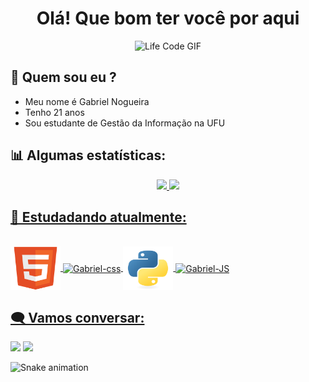 
<h1 align="center" > Olá! Que bom ter você por aqui </h1>

<div align="center" > 
  
![Life Code GIF](https://media.giphy.com/media/iIqmM5tTjmpOB9mpbn/giphy.gif) 

</div>
  
## 🧔 Quem sou eu ?
- Meu nome é Gabriel Nogueira
- Tenho 21 anos
- Sou estudante de Gestão da Informação na UFU

## 📊 Algumas estatísticas:
<div align="center">
  <a href="https://github.com/gabrielnmotta">
<img height="170em" src="https://github-readme-stats.vercel.app/api?username=gabrielnmotta&show_icons=true&theme=dracula&include_all_commits=true&count_private=true&hide_border=true"/>
<img height="170em" src="https://github-readme-stats.vercel.app/api/top-langs/?username=gabrielnmotta&layout=compact&langs_count=7&theme=dracula&hide_border=true"/> 
</div>
  

  
## 📖 Estudadando atualmente:
 <div style="display: inline_block"><br>
  <img align="center" alt="Gabriel-HTML" height="70" width="80" src="https://raw.githubusercontent.com/devicons/devicon/master/icons/html5/html5-original.svg">
  <img align="center" alt="Gabriel-css" height="70" width="80" src="https://cdn.jsdelivr.net/gh/devicons/devicon/icons/css3/css3-original.svg">
  <img align="center" alt="Gabriel-Python" height="70" width="80" src="https://raw.githubusercontent.com/devicons/devicon/master/icons/python/python-original.svg">
  <img align="center" alt="Gabriel-JS" height="70" width="80" src="https://cdn.jsdelivr.net/gh/devicons/devicon/icons/javascript/javascript-original.svg" >

</div>

 
## 🗨️ Vamos conversar:
<div>
  <a href = "mailto:gabrieln500@gmail.com"><img src="https://img.shields.io/badge/-Gmail-%23333?style=for-the-badge&logo=gmail&logoColor=white" target="_blank"></a>
  <a href="https://www.linkedin.com/in/gabrielnogueirams/" target="_blank"><img src="https://img.shields.io/badge/-LinkedIn-%230077B5?style=for-the-badge&logo=linkedin&logoColor=white" target="_blank"></a> 
 
  ![Snake animation](https://github.com/gabrielnmotta/gabrielnmotta/blob/output/github-contribution-grid-snake.svg)
</div>
  
  
  
  
  
  


